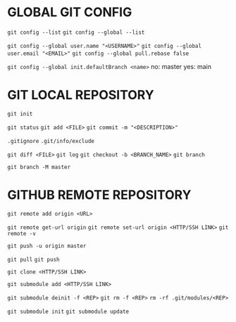 # GLOBAL GIT CONFIG
`git config --list`
`git config --global --list`

`git config --global user.name "<USERNAME>"`
`git config --global user.email "<EMAIL>"`
`git config --global pull.rebase false`

`git config --global init.defaultBranch <name>`
	no:	master
	yes:	main

# GIT LOCAL REPOSITORY
`git init`

`git status`
`git add <FILE>`
`git commit -m "<DESCRIPTION>"`

`.gitignore`
`.git/info/exclude`

`git diff <FILE>`
`git log`
`git checkout -b <BRANCH_NAME>`
`git branch`

`git branch -M master`

# GITHUB REMOTE REPOSITORY
`git remote add origin <URL>`

`git remote get-url origin`
`git remote set-url origin <HTTP/SSH LINK>`
`git remote -v`

`git push -u origin master`

`git pull`
`git push`

`git clone <HTTP/SSH LINK>`

`git submodule add <HTTP/SSH LINK>`

`git submodule deinit -f <REP>`
`git rm -f <REP>`
`rm -rf .git/modules/<REP>`

`git submodule init`
`git submodule update`
